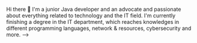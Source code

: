 Hi there 👋
I'm a junior Java developer and an advocate and passionate about everything related to technology and the IT field.
I'm currently finishing a degree in the IT department, 
which reaches knowledges in different programming languages, network & resources, cybersecurity and more.
-->
